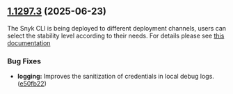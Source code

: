 ## [1.1297.3](https://github.com/snyk/snyk/compare/v1.1297.2...1.1297.3) (2025-06-23)

The Snyk CLI is being deployed to different deployment channels, users can select the stability level according to their needs. For details please see [this documentation](https://docs.snyk.io/snyk-cli/releases-and-channels-for-the-snyk-cli)

### Bug Fixes

* **logging:** Improves the sanitization of credentials in local debug logs. ([e50fb22](https://github.com/snyk/snyk/commit/e50fb22cde76b3ca01e6a21d5495534c06586df9))